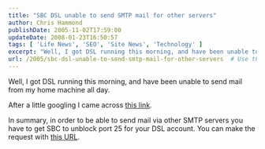 ```yaml
---
title: "SBC DSL unable to send SMTP mail for other servers"
author: Chris Hammond
publishDate: 2005-11-02T17:59:00
updateDate: 2008-01-23T16:50:57
tags: [ 'Life News', 'SEO', 'Site News', 'Technology' ]
excerpt: "Well, I got DSL running this morning, and have been unable to send mail from my home machine all day. After a little googling I came across this link. In summary, in order to be able to send mail via other SMTP servers you have to get SBC to unblock port 25 for your DSL account. You can make the request with this..."
url: /2005/sbc-dsl-unable-to-send-smtp-mail-for-other-servers  # Use the generated URL with year
---
```

<P>Well, I got DSL running this morning, and have been unable to send mail from my home machine all day.</P> <P>After a little googling I came across <A href="https://www.networkworld.com/columnists/2005/032105backspin.html">this link</A>.</P> <P>In summary, in order to be able to send mail via other SMTP servers you have to get SBC to unblock port 25 for your DSL account. You can make the request with <A href="https://help.sbcglobal.net/servabuse.php">this URL</A>.</P>
